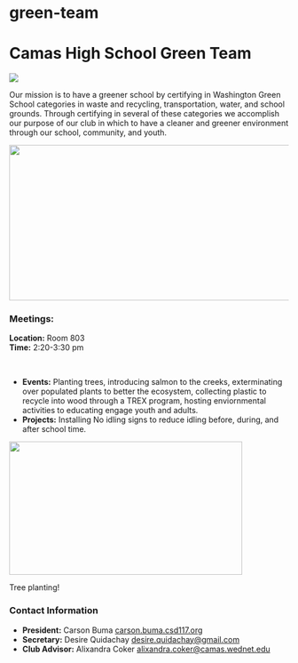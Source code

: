 # green-team
<!DOCTYPEhtml>
<html>
  <link type="text/css" rel="stylesheet" href="stylesheets/style.scss" />
  <head>
    <title>CHSGreenTeam</title>
  </head>
  <body>
    <h1 class="Arial navy">
      Camas High School Green Team
    </h1>
    <img src="https://mail.google.com/mail/u/0/?ui=2&ik=9bff3b955f&view=fimg&th=1631d29c61215d01&attid=0.0.1&disp=emb&attbid=ANGjdJ8FKa5smVj1F07h0YtJvAxoE3m0yOUzi1YnlefFjrPqML5oMmAIupkigc79RWUjORt5PjSFULDv1nbF-fnNamk8G2uFxAA6xCFOF15nvcanN5m8XzT6lSnPW4w&sz=w214-h170&ats=1525232705000&rm=1631d29c61215d01&zw&atsh=1">
    <p class="Arial">
    Our mission is to have a greener school by certifying in Washington Green School categories in waste and recycling, transportation, water, and school grounds. Through certifying in several of these categories we accomplish our purpose of our club in which to have a cleaner and greener environment through our school, community, and youth.
    </p>
    <img width="520" height="280" src="https://mail.google.com/mail/u/0/?ui=2&ik=9bff3b955f&view=att&th=1631d29c61215d01&attid=0.10&disp=safe&zw">
    <h3 class="Arial green">
    Meetings:
    </h3>
      <p class="Arial">
      <strong>Location:</strong> Room 803
      <br>
      <strong>Time:</strong> 2:20-3:30 pm
      </p>
  <br>
      <ul class="Arial">
        <li><strong>Events:</strong> Planting trees, introducing salmon to the creeks, exterminating over populated plants to better the ecosystem, collecting plastic to recycle into wood through a TREX program, hosting enviornmental activities to educating engage youth and adults.</li>
        <li><strong>Projects:</strong> Installing No idling signs to reduce idling before, during, and after school time.</li>
      </ul>
    <img width="420" height="240" src="https://mail.google.com/mail/u/0/?ui=2&ik=9bff3b955f&view=att&th=1631d29c61215d01&attid=0.16&disp=safe&zw">
    <p class="Arial">
    Tree planting!
    </p>
    <h3 class="Arial green">Contact Information</h3>
    <ul class="Arial">
      <li><strong>President:</strong> Carson Buma <a href="carson.buma.csd117.org">carson.buma.csd117.org</a>
      <li><strong>Secretary:</strong> Desire Quidachay <a href="desire.quidachay@gmail.com">desire.quidachay@gmail.com</a>
      <li><strong>Club Advisor:</strong> Alixandra Coker <a href="alixandra.coker@camas.wednet.edu">alixandra.coker@camas.wednet.edu</a>
  </body>
</html>
